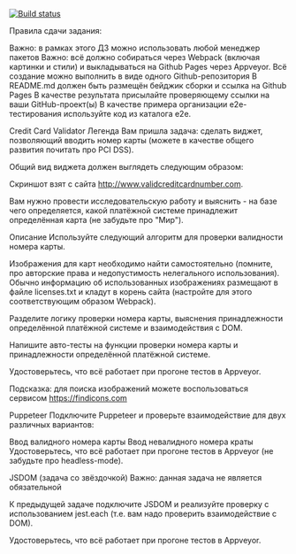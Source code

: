 [![Build status](https://ci.appveyor.com/api/projects/status/vswy59eb5bu7v6n9?svg=true)](https://ci.appveyor.com/project/denis-shubochkin/ahj-hw4-1)

Правила сдачи задания:

Важно: в рамках этого ДЗ можно использовать любой менеджер пакетов
Важно: всё должно собираться через Webpack (включая картинки и стили) и выкладываться на Github Pages через Appveyor.
Всё создание можно выполнить в виде одного Github-репозитория
В README.md должен быть размещён бейджик сборки и ссылка на Github Pages
В качестве результата присылайте проверяющему ссылки на ваши GitHub-проект(ы)
В качестве примера организации e2e-тестирования используйте код из каталога e2e.

Credit Card Validator
Легенда
Вам пришла задача: сделать виджет, позволяющий вводить номер карты (можете в качестве общего развития почитать про PCI DSS).

Общий вид виджета должен выглядеть следующим образом:



Скриншот взят с сайта http://www.validcreditcardnumber.com.

Вам нужно провести исследовательскую работу и выяснить - на базе чего определяется, какой платёжной системе принадлежит определённая карта (не забудьте про "Мир").

Описание
Используйте следующий алгоритм для проверки валидности номера карты.

Изображения для карт необходимо найти самостоятельно (помните, про авторские права и недопустимость нелегального использования). Обычно информацию об использованных изображениях размещают в файле licenses.txt и кладут в корень сайта (настройте для этого соответствующим образом Webpack).

Разделите логику проверки номера карты, выяснения принадлежности определённой платёжной системе и взаимодействия с DOM.

Напишите авто-тесты на функции проверки номера карты и принадлежности определённой платёжной системе.

Удостоверьтесь, что всё работает при прогоне тестов в Appveyor.

Подсказка: для поиска изображений можете воспользоваться сервисом https://findicons.com

Puppeteer
Подключите Puppeteer и проверьте взаимодействие для двух различных вариантов:

Ввод валидного номера карты
Ввод невалидного номера краты
Удостоверьтесь, что всё работает при прогоне тестов в Appveyor (не забудьте про headless-mode).

JSDOM (задача со звёздочкой)
Важно: данная задача не является обязательной

К предыдущей задаче подключите JSDOM и реализуйте проверку с использованием jest.each (т.е. вам надо проверить взаимодействие с DOM).

Удостоверьтесь, что всё работает при прогоне тестов в Appveyor.